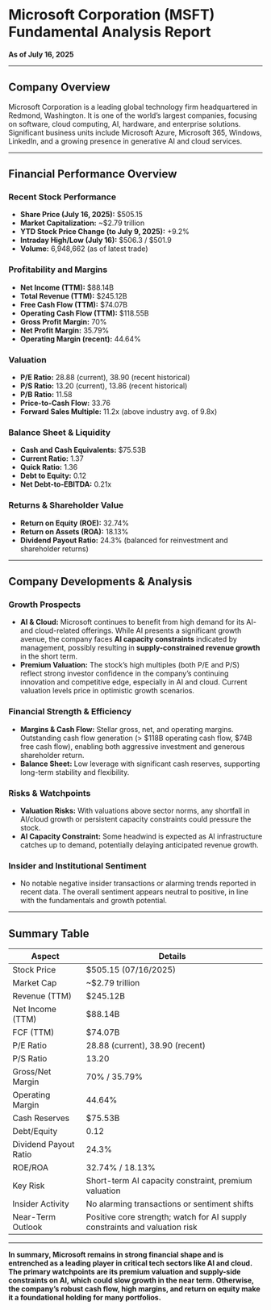 # Microsoft Corporation (MSFT) Fundamental Analysis Report  
**As of July 16, 2025**  

---

## Company Overview
Microsoft Corporation is a leading global technology firm headquartered in Redmond, Washington. It is one of the world’s largest companies, focusing on software, cloud computing, AI, hardware, and enterprise solutions. Significant business units include Microsoft Azure, Microsoft 365, Windows, LinkedIn, and a growing presence in generative AI and cloud services.

---

## Financial Performance Overview

### Recent Stock Performance
- **Share Price (July 16, 2025):** $505.15
- **Market Capitalization:** ~$2.79 trillion
- **YTD Stock Price Change (to July 9, 2025):** +9.2%
- **Intraday High/Low (July 16):** $506.3 / $501.9
- **Volume:** 6,948,662 (as of latest trade)

### Profitability and Margins
- **Net Income (TTM):** $88.14B
- **Total Revenue (TTM):** $245.12B
- **Free Cash Flow (TTM):** $74.07B
- **Operating Cash Flow (TTM):** $118.55B
- **Gross Profit Margin:** 70%
- **Net Profit Margin:** 35.79%
- **Operating Margin (recent):** 44.64%

### Valuation
- **P/E Ratio:** 28.88 (current), 38.90 (recent historical)
- **P/S Ratio:** 13.20 (current), 13.86 (recent historical)
- **P/B Ratio:** 11.58
- **Price-to-Cash Flow:** 33.76
- **Forward Sales Multiple:** 11.2x (above industry avg. of 9.8x)

### Balance Sheet & Liquidity
- **Cash and Cash Equivalents:** $75.53B
- **Current Ratio:** 1.37
- **Quick Ratio:** 1.36
- **Debt to Equity:** 0.12
- **Net Debt-to-EBITDA:** 0.21x

### Returns & Shareholder Value
- **Return on Equity (ROE):** 32.74%
- **Return on Assets (ROA):** 18.13%
- **Dividend Payout Ratio:** 24.3% (balanced for reinvestment and shareholder returns)

---

## Company Developments & Analysis

### Growth Prospects
- **AI & Cloud:** Microsoft continues to benefit from high demand for its AI- and cloud-related offerings. While AI presents a significant growth avenue, the company faces **AI capacity constraints** indicated by management, possibly resulting in **supply-constrained revenue growth** in the short term.
- **Premium Valuation:** The stock’s high multiples (both P/E and P/S) reflect strong investor confidence in the company’s continuing innovation and competitive edge, especially in AI and cloud. Current valuation levels price in optimistic growth scenarios.

### Financial Strength & Efficiency
- **Margins & Cash Flow:** Stellar gross, net, and operating margins. Outstanding cash flow generation (> $118B operating cash flow, $74B free cash flow), enabling both aggressive investment and generous shareholder return.
- **Balance Sheet:** Low leverage with significant cash reserves, supporting long-term stability and flexibility.

### Risks & Watchpoints
- **Valuation Risks:** With valuations above sector norms, any shortfall in AI/cloud growth or persistent capacity constraints could pressure the stock.
- **AI Capacity Constraint:** Some headwind is expected as AI infrastructure catches up to demand, potentially delaying anticipated revenue growth.

### Insider and Institutional Sentiment
- No notable negative insider transactions or alarming trends reported in recent data. The overall sentiment appears neutral to positive, in line with the fundamentals and growth potential.

---

## Summary Table

| Aspect                   | Details                                                                                      |
|--------------------------|----------------------------------------------------------------------------------------------|
| Stock Price              | $505.15 (07/16/2025)                                                                         |
| Market Cap               | ~$2.79 trillion                                                                              |
| Revenue (TTM)            | $245.12B                                                                                     |
| Net Income (TTM)         | $88.14B                                                                                      |
| FCF (TTM)                | $74.07B                                                                                      |
| P/E Ratio                | 28.88 (current), 38.90 (recent)                                                              |
| P/S Ratio                | 13.20                                                                                        |
| Gross/Net Margin         | 70% / 35.79%                                                                                 |
| Operating Margin         | 44.64%                                                                                       |
| Cash Reserves            | $75.53B                                                                                      |
| Debt/Equity              | 0.12                                                                                         |
| Dividend Payout Ratio    | 24.3%                                                                                        |
| ROE/ROA                  | 32.74% / 18.13%                                                                              |
| Key Risk                 | Short-term AI capacity constraint, premium valuation                                          |
| Insider Activity         | No alarming transactions or sentiment shifts                                                  |
| Near-Term Outlook        | Positive core strength; watch for AI supply constraints and valuation risk                   |


---

**In summary, Microsoft remains in strong financial shape and is entrenched as a leading player in critical tech sectors like AI and cloud. The primary watchpoints are its premium valuation and supply-side constraints on AI, which could slow growth in the near term. Otherwise, the company’s robust cash flow, high margins, and return on equity make it a foundational holding for many portfolios.**